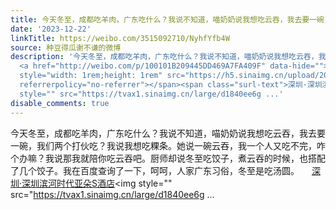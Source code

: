 ```yaml
---
title: 今天冬至，成都吃羊肉，广东吃什么？我说不知道，喵奶奶说我想吃云吞，我去要一碗，我们两个打伙吃？我说我想吃粿条。她说一碗云吞，我一个人又吃不完，咋个办嘛...
date: '2023-12-22'
linkTitle: https://weibo.com/3515092710/NyhfYfb4W
source: 种豆得瓜谢不谦的微博
description: '今天冬至，成都吃羊肉，广东吃什么？我说不知道，喵奶奶说我想吃云吞，我去要一碗，我们两个打伙吃？我说我想吃粿条。她说一碗云吞，我一个人又吃不完，咋个办嘛？我说那我就陪你吃云吞吧。厨师却说冬至吃饺子，煮云吞的时候，也搭配了几个饺子。我在百度查询了一下，呵呵，人家广东习俗，冬至是吃汤圆。
  <a href="http://weibo.com/p/100101B209445DD469A7FA409F" data-hide=""><span class="url-icon"><img
  style="width: 1rem;height: 1rem" src="https://h5.sinaimg.cn/upload/2015/09/25/3/timeline_card_small_location_default.png"
  referrerpolicy="no-referrer"></span><span class="surl-text">深圳·深圳滨河时代亚朵S酒店</span></a><img
  style="" src="https://tvax1.sinaimg.cn/large/d1840ee6g ...'
disable_comments: true
---
```

今天冬至，成都吃羊肉，广东吃什么？我说不知道，喵奶奶说我想吃云吞，我去要一碗，我们两个打伙吃？我说我想吃粿条。她说一碗云吞，我一个人又吃不完，咋个办嘛？我说那我就陪你吃云吞吧。厨师却说冬至吃饺子，煮云吞的时候，也搭配了几个饺子。我在百度查询了一下，呵呵，人家广东习俗，冬至是吃汤圆。 <a href="http://weibo.com/p/100101B209445DD469A7FA409F" data-hide=""><span class="url-icon"><img style="width: 1rem;height: 1rem" src="https://h5.sinaimg.cn/upload/2015/09/25/3/timeline_card_small_location_default.png" referrerpolicy="no-referrer"></span><span class="surl-text">深圳·深圳滨河时代亚朵S酒店</span></a><img style="" src="https://tvax1.sinaimg.cn/large/d1840ee6g ...